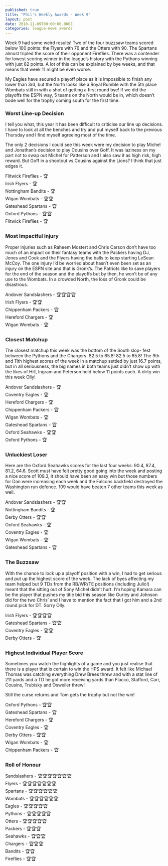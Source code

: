 ```yaml
---
published: true
title: "Phil's Weekly Awards - Week 9"
layout: post
date: 2018-11-09T00:00:00.000Z
categories: league-news awards
---
```


Week 9 had some weird results! Two of the four buzzsaw teams scored below 100 points: the Flyers with 76 and the Otters with 90. The Spartans almost tripled the score of their opponent Fireflies. There was a contender for lowest scoring winner in the league’s history with the Pythons winning with just 82 points. A lot of this can be explained by bye weeks, and that means that week 11 might be even worse.

My Eagles have secured a playoff place as it is impossible to finish any lower than 3rd, but the North looks like a Royal Rumble with the 5th place Wombats still in with a shot of getting a first round bye! If we did the playoffs the ESPN way, 5 teams on the North would be in, which doesn’t bode well for the trophy coming south for the first time.

### Worst Line-up Decision  

I tell you what, this year it has been difficult to criticise our line up decisions. I have to look at all the benches and try and put myself back to the previous Thursday and I find myself agreeing most of the time.

The only 2 decisions I could see this week were my decision to play Michel and Jonathan’s decision to play Cousins over Goff. It was laziness on my part not to swap out Michel for Patterson and I also saw it as high risk, high reward. But Goff in a shootout vs Cousins against the Lions? I think that just edges it. 

Flitwick Fireflies - 🏆  
Irish Flyers - 🏆  
Nottingham Bandits - 🏆  
Wigan Wombats - 🏆🏆  
Gateshead Spartans - 🏆  
Oxford Pythons - 🏆🏆  
Flitwick Fireflies - 🏆  

### Most Impactful Injury 

Proper injuries such as Raheem Mostert and Chris Carson don’t have too much of an impact on their fantasy teams with the Packers having DJ, Jones and Cook and the Flyers having the balls to keep starting LeSean McCoy. The one injury I’d be worried about hasn’t even been set as an injury on the ESPN site and that is Gronk’s. The Patriots like to save players for the end of the season and the playoffs but by then, he won’t be of any use to the Wombats. In a crowded North, the loss of Gronk could be disastrous.

Andover Sandslashers - 🏆🏆🏆🏆  
Irish Flyers - 🏆🏆  
Chippenham Packers - 🏆  
Hereford Chargers - 🏆  
Wigan Wombats - 🏆  

### Closest Matchup 

The closest matchup this week was the bottom of the South slop- fest between the Pythons and the Chargers. 82.5 to 65.8! 82.5 to 65.8! The 9th and 11th highest scores of the week in a matchup settled by just 16.7 points, but in all seriousness, the big names in both teams just didn’t show up with the likes of Hill, Ingram and Peterson held below 11 points each. A dirty win this week Olly!

Andover Sandslashers - 🏆  
Coventry Eagles - 🏆  
Hereford Chargers - 🏆  
Chippenham Packers - 🏆  
Wigan Wombats - 🏆  
Gateshead Spartans - 🏆  
Oxford Seahawks - 🏆🏆  
Oxford Pythons - 🏆  

### Unluckiest Loser 

Here are the Oxford Seahawks scores for the last four weeks: 90.4, 87.4, 81.2, 64.6. Scott must have felt pretty good going into the week and posting a nice score of 109.3, it should have been an easy win but those numbers for Dan were increasing each week and the Falcons backfield destroyed the Washington run defence. 109 would have beaten 7 other teams this week as well.

Andover Sandslashers - 🏆🏆  
Nottingham Bandits - 🏆  
Derby Otters - 🏆🏆  
Oxford Seahawks - 🏆  
Coventry Eagles - 🏆  
Wigan Wombats - 🏆  
Gateshead Spartans - 🏆  

### The Buzzsaw

With the chance to lock up a playoff position with a win, I had to get serious and put up the highest score of the week. The lack of byes affecting my team helped but 9 TDs from the RB/WR/TE positions (including Julio!) meant that the sitting out of Sony Michel didn’t hurt. I’m hoping Kamara can be the player that pushes my title bid this season like Gurley and Johnson did for the two Chris’ and I have to mention the fact that I got him and a 2nd round pick for DT. Sorry Olly.

Irish Flyers - 🏆🏆🏆🏆  
Gateshead Spartans - 🏆🏆  
Coventry Eagles - 🏆🏆  
Derby Otters - 🏆  

### Highest Individual Player Score

Sometimes you watch the highlights of a game and you just realise that there is a player that is certain to win the HPS award. It felt like Michael Thomas was catching everything Drew Brees threw and with a stat line of 211 yards and a TD he got more receiving yards than Flacco, Stafford, Carr, Cousins, Trubisky and Osweiler threw!

Still the curse returns and Tom gets the trophy but not the win!

Oxford Pythons - 🏆🏆  
Gateshead Spartans - 🏆  
Hereford Chargers - 🏆  
Coventry Eagles - 🏆  
Derby Otters - 🏆🏆  
Wigan Wombats - 🏆  
Chippenham Packers - 🏆  

### Roll of Honour

Sandslashers - 🏆🏆🏆🏆🏆🏆🏆   
Flyers - 🏆🏆🏆🏆🏆🏆🏆  
Spartans - 🏆🏆🏆🏆🏆🏆   
Wombats - 🏆🏆🏆🏆🏆🏆     
Eagles - 🏆🏆🏆🏆🏆     
Pythons - 🏆🏆🏆🏆🏆   
Otters - 🏆🏆🏆🏆🏆   
Packers - 🏆🏆🏆   
Seahawks - 🏆🏆🏆   
Chargers - 🏆🏆🏆   
Bandits - 🏆🏆   
Fireflies - 🏆🏆  
